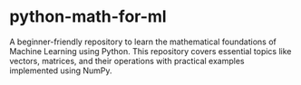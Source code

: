 # python-math-for-ml
A beginner-friendly repository to learn the mathematical foundations of Machine Learning using Python. This repository covers essential topics like vectors, matrices, and their operations with practical examples implemented using NumPy.
